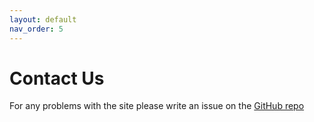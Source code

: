 ```yaml
---
layout: default
nav_order: 5
---
```


# Contact Us
For any problems with the site  please write an issue on the [GitHub repo](https://github.com/IBM/model-recycling)